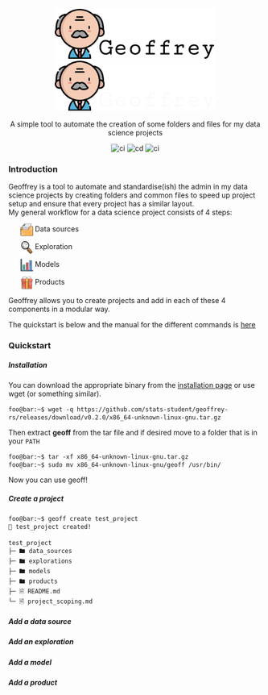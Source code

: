 <p align="center">
    <img src="docs/src/static/images/geoffrey-logo.png#gh-light-mode-only">
    <img src="docs/src/static/images/geoffrey-logo-dark.png#gh-dark-mode-only">
</p>
<p align="center">
A simple tool to automate the creation of some folders and files for my
data science projects
</p>

<p align="center">
    <img src="https://github.com/stats-student/geoffrey-rs/actions/workflows/ci.yml/badge.svg" alt="ci">
    <img src="https://github.com/stats-student/geoffrey-rs/actions/workflows/cd.yml/badge.svg" alt="cd">
    <img src="https://github.com/stats-student/geoffrey-rs/actions/workflows/docs.yml/badge.svg" alt="ci">
</p>

<h3>Introduction</h3>
Geoffrey is a tool to automate and standardise(ish) the admin in my data science projects by creating folders and common files to speed up project setup and ensure that every project has a similar layout.
<br>
My general workflow for a data science project consists of 4 steps:
  
<ul style="list-style: none;">
  <li style="margin-bottom: 10px;">
    <img src="docs/src/static/images/folder.png" height="25px" width="25px" style="vertical-align: middle;">  Data sources 
  </li>
  <li style="margin-bottom: 10px;">
    <img src="docs/src/static/images/magnifying-glass.png" height="25px" width="25px" style="vertical-align: middle;"> Exploration
  </li>
  <li style="margin-bottom: 10px;">
    <img src="docs/src/static/images/bar-chart.png" height="25px" width="25px" style="vertical-align: middle;"> Models
  </li>
  <li>
    <img src="docs/src/static/images/gift-box.png" height="25px" width="25px" style="vertical-align: middle;"> Products
  </li>
</ul>

Geoffrey allows you to create projects and add in each of these 4 components in a modular way.

The quickstart is below and the manual for the different commands is <a href="https://stats-student.github.io/geoffrey/geoff.html">here</a>

<h3>Quickstart</h3>
<h5>Installation</h5>
You can download the appropriate binary from the <a href="https://github.com/stats-student/geoffrey-rs/releases/download/v0.2.0/x86_64-unknown-linux-gnu.tar.gz">installation page</a> or use wget (or something similar).

```shell
foo@bar:~$ wget -q https://github.com/stats-student/geoffrey-rs/releases/download/v0.2.0/x86_64-unknown-linux-gnu.tar.gz
```

Then extract **geoff** from the tar file and if desired move to a folder that is in your `PATH`

```shell
foo@bar:~$ tar -xf x86_64-unknown-linux-gnu.tar.gz
foo@bar:~$ sudo mv x86_64-unknown-linux-gnu/geoff /usr/bin/
```

Now you can use geoff!

<h5>Create a project</h5>

```shell
foo@bar:~$ geoff create test_project
🚀 test_project created!

test_project
├─ 🖿 data_sources
├─ 🖿 explorations
├─ 🖿 models
├─ 🖿 products
├─ 🗎 README.md
└─ 🗎 project_scoping.md
```

<h5>Add a data source</h5>
<h5>Add an exploration</h5>
<h5>Add a model</h5>
<h5>Add a product</h5>
